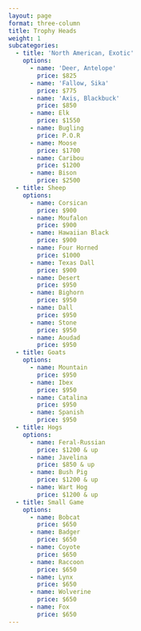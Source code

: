 ```yaml
---
layout: page
format: three-column
title: Trophy Heads
weight: 1
subcategories:
  - title: 'North American, Exotic'
    options:
      - name: 'Deer, Antelope'
        price: $825
      - name: 'Fallow, Sika'
        price: $775
      - name: 'Axis, Blackbuck'
        price: $850
      - name: Elk
        price: $1550
      - name: Bugling
        price: P.O.R
      - name: Moose
        price: $1700
      - name: Caribou
        price: $1200
      - name: Bison
        price: $2500
  - title: Sheep
    options:
      - name: Corsican
        price: $900
      - name: Moufalon
        price: $900
      - name: Hawaiian Black
        price: $900
      - name: Four Horned
        price: $1000
      - name: Texas Dall
        price: $900
      - name: Desert
        price: $950
      - name: Bighorn
        price: $950
      - name: Dall
        price: $950
      - name: Stone
        price: $950
      - name: Aoudad
        price: $950
  - title: Goats
    options:
      - name: Mountain
        price: $950
      - name: Ibex
        price: $950
      - name: Catalina
        price: $950
      - name: Spanish
        price: $950
  - title: Hogs
    options:
      - name: Feral-Russian
        price: $1200 & up
      - name: Javelina
        price: $850 & up
      - name: Bush Pig
        price: $1200 & up
      - name: Wart Hog
        price: $1200 & up
  - title: Small Game
    options:
      - name: Bobcat
        price: $650
      - name: Badger
        price: $650
      - name: Coyote
        price: $650
      - name: Raccoon
        price: $650
      - name: Lynx
        price: $650
      - name: Wolverine
        price: $650
      - name: Fox
        price: $650
---
```



